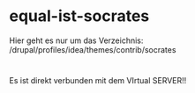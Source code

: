 # equal-ist-socrates
Hier geht es nur um das Verzeichnis: /drupal/profiles/idea/themes/contrib/socrates
#
Es ist direkt verbunden mit dem VIrtual SERVER!!
